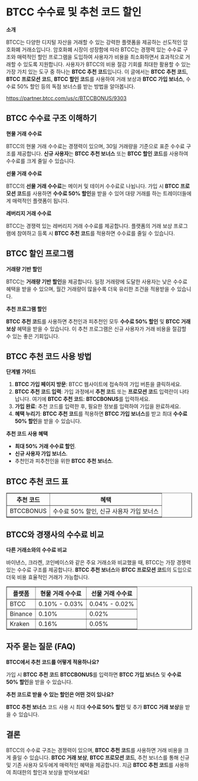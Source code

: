 <h1>BTCC 수수료 및 추천 코드 할인</h1>

<p><strong>소개</strong></p>
<p>BTCC는 다양한 디지털 자산을 거래할 수 있는 강력한 플랫폼을 제공하는 선도적인 암호화폐 거래소입니다. 암호화폐 시장이 성장함에 따라 BTCC는 경쟁력 있는 수수료 구조와 매력적인 할인 프로그램을 도입하여 사용자가 비용을 최소화하면서 효과적으로 거래할 수 있도록 지원합니다. 사용자가 BTCC의 비용 절감 기회를 최대한 활용할 수 있는 가장 가치 있는 도구 중 하나는 <strong>BTCC 추천 코드</strong>입니다. 이 글에서는 <strong>BTCC 추천 코드</strong>, <strong>BTCC 프로모션 코드</strong>, <strong>BTCC 할인 코드</strong>를 사용하여 거래 보상과 <strong>BTCC 가입 보너스</strong>, 수수료 50% 할인 등의 독점 보너스를 받는 방법을 알아봅니다.</p>
<a href="https://partner.btcc.com/us/c/BTCCBONUS/9303" target="_blank">https://partner.btcc.com/us/c/BTCCBONUS/9303</a>

<h2>BTCC 수수료 구조 이해하기</h2>
<p><strong>현물 거래 수수료</strong></p>
<p>BTCC의 현물 거래 수수료는 경쟁력이 있으며, 30일 거래량을 기준으로 표준 수수료 구조를 제공합니다. <strong>신규 사용자</strong>는 <strong>BTCC 추천 보너스</strong> 또는 <strong>BTCC 할인 코드</strong>를 사용하여 수수료를 크게 줄일 수 있습니다.</p>

<p><strong>선물 거래 수수료</strong></p>
<p>BTCC의 <strong>선물 거래 수수료</strong>는 메이커 및 테이커 수수료로 나뉩니다. 가입 시 <strong>BTCC 프로모션 코드</strong>를 사용하면 <strong>수수료 50% 할인</strong>을 받을 수 있어 대량 거래를 하는 트레이더들에게 매력적인 플랫폼이 됩니다.</p>

<p><strong>레버리지 거래 수수료</strong></p>
<p>BTCC는 경쟁력 있는 레버리지 거래 수수료를 제공합니다. 플랫폼의 거래 보상 프로그램에 참여하고 등록 시 <strong>BTCC 추천 코드</strong>를 적용하면 수수료를 줄일 수 있습니다.</p>

<h2>BTCC 할인 프로그램</h2>

<p><strong>거래량 기반 할인</strong></p>
<p>BTCC는 <strong>거래량 기반 할인</strong>을 제공합니다. 일정 거래량에 도달한 사용자는 낮은 수수료 혜택을 받을 수 있으며, 월간 거래량이 많을수록 더욱 유리한 조건을 적용받을 수 있습니다.</p>

<p><strong>추천 프로그램 할인</strong></p>
<p><strong>BTCC 추천 코드</strong>를 사용하면 추천인과 피추천인 모두 <strong>수수료 50% 할인</strong> 및 <strong>BTCC 거래 보상</strong> 혜택을 받을 수 있습니다. 이 추천 프로그램은 신규 사용자가 거래 비용을 절감할 수 있는 좋은 기회입니다.</p>

<h2>BTCC 추천 코드 사용 방법</h2>

<p><strong>단계별 가이드</strong></p>
<ol>
    <li><strong>BTCC 가입 페이지 방문</strong>: BTCC 웹사이트에 접속하여 가입 버튼을 클릭하세요.</li>
    <li><strong>BTCC 추천 코드 입력</strong>: 가입 과정에서 <strong>추천 코드</strong> 또는 <strong>프로모션 코드</strong> 입력란이 나타납니다. 여기에 <strong>BTCC 추천 코드</strong>: <strong>BTCCBONUS</strong>를 입력하세요.</li>
    <li><strong>가입 완료</strong>: 추천 코드를 입력한 후, 필요한 정보를 입력하여 가입을 완료하세요.</li>
    <li><strong>혜택 누리기</strong>: <strong>BTCC 추천 코드</strong>를 적용하면 <strong>BTCC 가입 보너스</strong>를 받고 최대 <strong>수수료 50% 할인</strong>을 받을 수 있습니다.</li>
</ol>

<p><strong>추천 코드 사용 혜택</strong></p>
<ul>
    <li><strong>최대 50% 거래 수수료 할인</strong>.</li>
    <li><strong>신규 사용자 가입 보너스</strong>.</li>
    <li>추천인과 피추천인을 위한 <strong>BTCC 추천 보너스</strong>.</li>
</ul>

<h2>BTCC 추천 코드 표</h2>
<table border="1">
    <tr>
        <th>추천 코드</th>
        <th>혜택</th>
    </tr>
    <tr>
        <td>BTCCBONUS</td>
        <td>수수료 50% 할인, 신규 사용자 가입 보너스</td>
    </tr>
</table>

<h2>BTCC와 경쟁사의 수수료 비교</h2>

<p><strong>다른 거래소와의 수수료 비교</strong></p>
<p>바이낸스, 크라켄, 코인베이스와 같은 주요 거래소와 비교했을 때, BTCC는 가장 경쟁력 있는 수수료 구조를 제공합니다. <strong>BTCC 추천 보너스</strong>와 <strong>BTCC 프로모션 코드</strong>의 도입으로 더욱 비용 효율적인 거래가 가능합니다.</p>

<table border="1">
    <tr>
        <th>플랫폼</th>
        <th>현물 거래 수수료</th>
        <th>선물 거래 수수료</th>
    </tr>
    <tr>
        <td>BTCC</td>
        <td>0.10% - 0.03%</td>
        <td>0.04% - 0.02%</td>
    </tr>
    <tr>
        <td>Binance</td>
        <td>0.10%</td>
        <td>0.02%</td>
    </tr>
    <tr>
        <td>Kraken</td>
        <td>0.16%</td>
        <td>0.05%</td>
    </tr>
</table>

<h2>자주 묻는 질문 (FAQ)</h2>

<p><strong>BTCC에서 추천 코드를 어떻게 적용하나요?</strong></p>
<p>가입 시 <strong>BTCC 추천 코드</strong> <strong>BTCCBONUS</strong>를 입력하면 <strong>BTCC 가입 보너스</strong> 및 <strong>수수료 50% 할인</strong>을 받을 수 있습니다.</p>

<p><strong>추천 코드로 받을 수 있는 할인은 어떤 것이 있나요?</strong></p>
<p><strong>BTCC 추천 보너스</strong> 코드 사용 시 최대 <strong>수수료 50% 할인</strong> 및 추가 <strong>BTCC 거래 보상</strong>을 받을 수 있습니다.</p>

<h2>결론</h2>
<p>BTCC의 수수료 구조는 경쟁력이 있으며, <strong>BTCC 추천 코드</strong>를 사용하면 거래 비용을 크게 줄일 수 있습니다. <strong>BTCC 거래 보상</strong>, <strong>BTCC 프로모션 코드</strong>, 추천 보너스를 통해 신규 및 기존 사용자 모두에게 매력적인 혜택을 제공합니다. 지금 <strong>BTCC 추천 코드</strong>를 사용하여 최대한의 할인과 보상을 받아보세요!</p>
